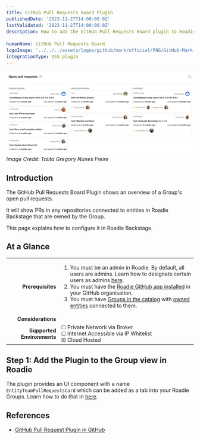 ```yaml
---
title: GitHub Pull Requests Board Plugin
publishedDate: '2023-11-27T14:00:00.0Z'
lastValidated: '2023-11-27T14:00:00.0Z'
description: How to add the GitHub Pull Requests Board plugin to Roadie.

humanName: GitHub Pull Requests Board
logoImage: '../../../assets/logos/github/mark/official/PNG/GitHub-Mark-120px-plus.webp'
integrationType: OSS plugin
---
```


![GitHub Pull Requests Board Plugin](./github-pr-board.webp)
*Image Credit: Talita Gregory Nunes Freire*
## Introduction

The GitHub Pull Requests Board Plugin shows an overview of a Group's open pull requests. 

It will show PRs in any repositories connected to entities in Roadie Backstage that are owned by the Group.

This page explains how to configure it in Roadie Backstage.

## At a Glance
| | |
|---: | --- |
| **Prerequisites** | <ol><li>You must be an admin in Roadie. By default, all users are admins. Learn how to designate certain users as admins [here](/docs/getting-started/assigning-admins/).</li><li>You must have the [Roadie GitHub app installed](/docs/getting-started/adding-a-catalog-item/) in your GitHub organisation.</li><li>You must have [Groups in the catalog](/docs/getting-started/teams/#creating-users-and-groups) with [owned entities](https://backstage.io/docs/features/software-catalog/descriptor-format/#specowner-required) connected to them.</li></ol> |
| **Considerations** |  |
| **Supported Environments** | ☐ Private Network via Broker <br /> ☐ Internet Accessible via IP Whitelist <br /> ☒ Cloud Hosted |

## Step 1: Add the Plugin to the Group view in Roadie

The plugin provides an UI component with a name `EntityTeamPullRequestsCard` which can be added as a tab into your Roadie Groups. Learn how to do that in [here](/docs/details/updating-the-ui/).


## References

- [GitHub Pull Request Plugin in GitHub](https://github.com/backstage/community-plugins/tree/main/workspaces/github-pull-requests-board/plugins/github-pull-requests-board)
